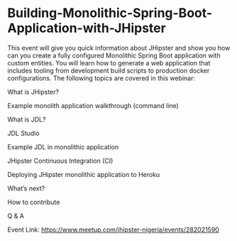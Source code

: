 # Building-Monolithic-Spring-Boot-Application-with-JHipster
This event will give you quick information about JHipster and show you how can you create a fully configured Monolithic Spring Boot application with custom entities.  You will learn how to generate a web application that includes tooling from development build scripts to production docker configurations.
The following topics are covered in this webinar:

What is JHipster?

Example monolith application walkthrough (command line)

What is JDL?

JDL Studio

Example JDL in monolithic application

JHipster Continuous Integration (CI)

Deploying JHipster monolithic application to Heroku

What’s next?

How to contribute

Q & A

Event Link: https://www.meetup.com/jhipster-nigeria/events/282021590

